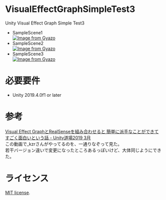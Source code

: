 # VisualEffectGraphSimpleTest3
Unity Visual Effect Graph Simple Test3
- SampleScene1  
[![Image from Gyazo](https://i.gyazo.com/0ef8af76e8194d23fd867e1aa142e2f9.gif)](https://gyazo.com/0ef8af76e8194d23fd867e1aa142e2f9)
- SampleScene2  
[![Image from Gyazo](https://i.gyazo.com/86403f93f505bdc420a8541e29ccd42e.gif)](https://gyazo.com/86403f93f505bdc420a8541e29ccd42e)
- SampleScene3  
[![Image from Gyazo](https://i.gyazo.com/1fca78ebab598d26ef3fe3404afebc0c.gif)](https://gyazo.com/1fca78ebab598d26ef3fe3404afebc0c)

# 必要要件
- Unity 2019.4.0f1 or later

# 参考
[Visual Effect GraphとRealSenseを組み合わせると 簡単に派手なことができてすごく面白いという話 - Unity道場2019 3月](https://youtu.be/uvGX8GPdfTE)   
この動画で_kzrさんがやってるのを、一通りなぞって見た。  
若干バージョン違いで変更になったところあるっぽいけど、大体同じようにできた。  

# ライセンス
[MIT license](https://en.wikipedia.org/wiki/MIT_License).  
